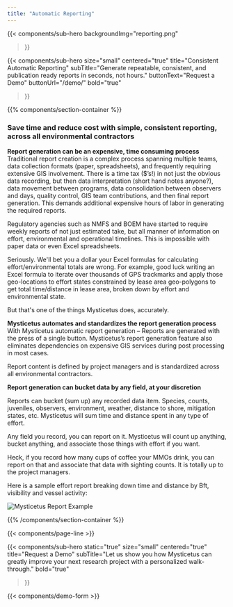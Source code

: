 ```yaml
---
title: "Automatic Reporting"
---
```


{{< components/sub-hero
	backgroundImg="reporting.png"
>}}

{{< components/sub-hero
	size="small"
	centered="true"
	title="Consistent Automatic Reporting"
	subTitle="Generate repeatable, consistent, and publication ready reports in seconds, not hours."
	buttonText="Request a Demo"
	buttonUrl="/demo/"
	bold="true"
>}}

{{% components/section-container %}}
### Save time and reduce cost with simple, consistent reporting, across all environmental contractors

**Report generation can be an expensive, time consuming process**  
Traditional report creation is a complex process spanning multiple teams, data collection formats (paper, spreadsheets), and frequently requiring extensive GIS involvement. There is a time tax ($’s!) in not just the obvious data recording, but then data interpretation (short hand notes anyone?), data movement between programs, data consolidation between observers and days, quality control, GIS team contributions, and then final report generation. This demands additional expensive hours of labor in generating the required reports.

Regulatory agencies such as NMFS and BOEM have started to require weekly reports of not just estimated take, but all manner of information on effort, environmental and operational timelines. This is impossible with paper data or even Excel spreadsheets. 

Seriously. We'll bet you a dollar your Excel formulas for calculating effort/environmental totals are wrong. For example, good luck writing an Excel formula to iterate over thousands of GPS trackmarks and apply those geo-locations to effort states constrained by lease area geo-polygons to get total time/distance in lease area, broken down by effort and environmental state.

But that's one of the things Mysticetus does, accurately.

**Mysticetus automates and standardizes the report generation process**  
With Mysticetus automatic report generation – Reports are generated with the press of a single button. Mysticetus’s report generation feature also eliminates dependencies on expensive GIS services during post processing in most cases.

Report content is defined by project managers and is standardized across all environmental contractors.

**Report generation can bucket data by any field, at your discretion**  

Reports can bucket (sum up) any recorded data item. Species, counts, juveniles, observers, environment, weather, distance to shore, mitigation states, etc. Mysticetus will sum time and distance spent in any type of effort.

Any field you record, you can report on it. Mysticetus will count up anything, bucket anything, and associate those things with effort if you want.

Heck, if you record how many cups of coffee your MMOs drink, you can report on that and associate that data with sighting counts. It is totally up to the project managers.

Here is a sample effort report breaking down time and distance by Bft, visibility and vessel activity:

![Mysticetus Report Example](https://mysticetus.blob.core.windows.net/web/mysticetus-report-sample.png "Mysticetus Report Example")

{{% /components/section-container %}}

{{< components/page-line >}}

{{< components/sub-hero
	static="true"
	size="small"
	centered="true"
	title="Request a Demo"
	subTitle="Let us show you how Mysticetus can greatly improve your next research project with a personalized walk-through."
	bold="true"
>}}

{{< components/demo-form >}}

